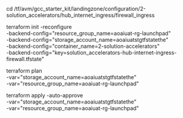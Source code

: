 cd /tf/avm/gcc_starter_kit/landingzone/configuration/2-solution_accelerators/hub_internet_ingress/firewall_ingress

terraform init  -reconfigure \
-backend-config="resource_group_name=aoaiuat-rg-launchpad" \
-backend-config="storage_account_name=aoaiuatstgtfstatethe" \
-backend-config="container_name=2-solution-accelerators" \
-backend-config="key=solution_accelerators-hub-internet-ingress-firewall.tfstate"

terraform plan \
-var="storage_account_name=aoaiuatstgtfstatethe" \
-var="resource_group_name=aoaiuat-rg-launchpad"

terraform apply -auto-approve \
-var="storage_account_name=aoaiuatstgtfstatethe" \
-var="resource_group_name=aoaiuat-rg-launchpad"
